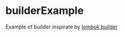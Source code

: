 # builderExample
Example of builder inspirate by [lombok builder](https://projectlombok.org/features/Builder)
